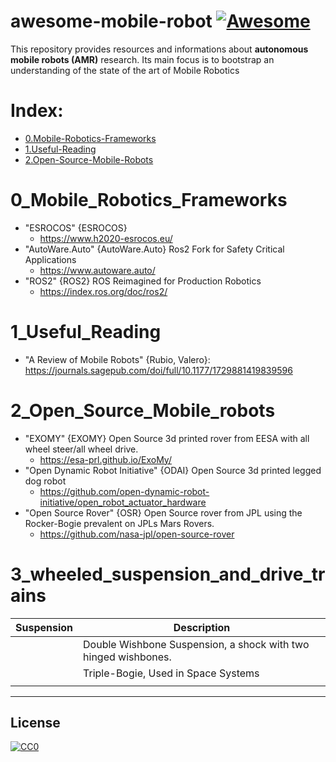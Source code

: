 # awesome-mobile-robot  [![Awesome](https://awesome.re/badge.svg)](https://awesome.re)  
This repository provides  resources and informations about **autonomous mobile robots (AMR)** research. Its main focus is to bootstrap an understanding of the state of the art of Mobile Robotics 


# Index:  
* [0.Mobile-Robotics-Frameworks](README.md#0_mobile_robotics_frameworks)
* [1.Useful-Reading](README.md#1_useful_reading)
* [2.Open-Source-Mobile-Robots](README.md#2_open_source_mobile_robots)



# 0_Mobile_Robotics_Frameworks


 * "ESROCOS" {ESROCOS}
   * https://www.h2020-esrocos.eu/ 
 * "AutoWare.Auto" {AutoWare.Auto} Ros2 Fork for Safety Critical Applications
   * https://www.autoware.auto/ 
 * "ROS2" {ROS2} ROS Reimagined for Production Robotics
   * https://index.ros.org/doc/ros2/ 

# 1_Useful_Reading 

 * "A Review of Mobile Robots" {Rubio, Valero}: https://journals.sagepub.com/doi/full/10.1177/1729881419839596  
 
# 2_Open_Source_Mobile_robots 
* "EXOMY" {EXOMY} Open Source 3d printed rover from EESA with all wheel steer/all wheel drive. 
   * https://esa-prl.github.io/ExoMy/ 
* "Open Dynamic Robot Initiative" {ODAI} Open Source 3d printed legged dog robot
    * https://github.com/open-dynamic-robot-initiative/open_robot_actuator_hardware 
* "Open Source Rover" {OSR} Open Source rover from JPL using the Rocker-Bogie prevalent on JPLs Mars Rovers. 
    * https://github.com/nasa-jpl/open-source-rover 

# 3_wheeled_suspension_and_drive_trains

| Suspension | Description                                                           |
|------------|-----------------------------------------------------------------------|
|            | Double Wishbone Suspension, a shock with two hinged wishbones.        |
|            | Triple-Bogie, Used in Space Systems                                   |               |            |                                                                       | 
|            |                                                                       |
-----

## License

[![CC0](http://i.creativecommons.org/p/zero/1.0/88x31.png)](http://creativecommons.org/publicdomain/zero/1.0/)
